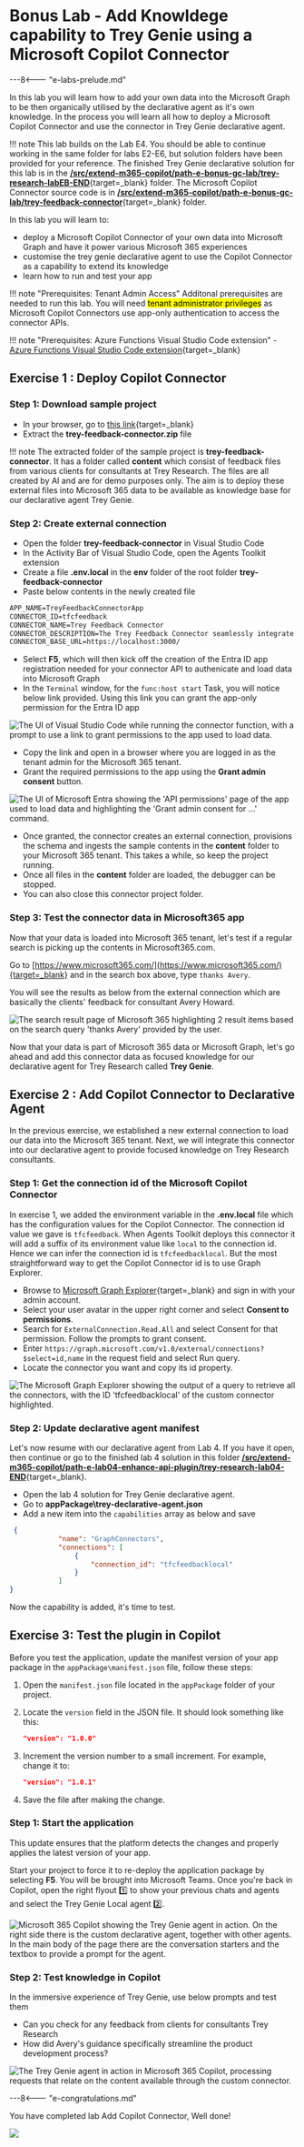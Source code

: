 # Bonus Lab - Add Knowldege capability to Trey Genie using a Microsoft Copilot Connector

---8<--- "e-labs-prelude.md"

In this lab you will learn how to add your own data into the Microsoft Graph to be then organically utilised by the declarative agent as it's own knowledge.  In the process you will learn all how to deploy a Microsoft Copilot Connector and use the connector in Trey Genie declarative agent. 

!!! note
    This lab builds on the Lab E4. You should be able to continue working in the same folder for labs E2-E6, but solution folders have been provided for your reference.
    The finished Trey Genie declarative solution for this lab is in the [**/src/extend-m365-copilot/path-e-bonus-gc-lab/trey-research-labEB-END**](https://github.com/microsoft/copilot-camp/tree/main/src/extend-m365-copilot/path-e-bonus-gc-lab/trey-research-labEB-END){target=_blank} folder.
    The Microsoft Copilot Connector source code is in [**/src/extend-m365-copilot/path-e-bonus-gc-lab/trey-feedback-connector**](https://github.com/microsoft/copilot-camp/tree/main/src/extend-m365-copilot/path-e-bonus-gc-lab/trey-feedback-connector){target=_blank} folder.


In this lab you will learn to:

- deploy a Microsoft Copilot Connector of your own data into Microsoft Graph and have it power various Microsoft 365 experiences
- customise the trey genie declarative agent to use the Copilot Connector as a capability to extend its knowledge
- learn how to run and test your app 

!!! note "Prerequisites: Tenant Admin Access"
    Additonal prerequisites are needed to run this lab. You will need <mark>tenant administrator privileges</mark> as Microsoft Copilot Connectors use app-only authentication to access the connector APIs.

!!! note "Prerequisites: Azure Functions Visual Studio Code extension"
    - [Azure Functions Visual Studio Code extension](https://marketplace.visualstudio.com/items?itemName=ms-azuretools.vscode-azurefunctions){target=_blank}

## Exercise 1 : Deploy Copilot Connector

### Step 1: Download sample project

- In your browser, go to [this link](https://download-directory.github.io?url=https://github.com/microsoft/copilot-camp/tree/main/src/extend-m365-copilot/path-e-bonus-gc-lab/trey-feedback-connector&filename=trey-feedback-connector){target=_blank}
- Extract the **trey-feedback-connector.zip** file

!!! note
    The extracted folder of the sample project is **trey-feedback-connector**. It has a folder called **content** which consist of feedback files from various clients for consultants at Trey Research. The files are all created by AI and are for demo purposes only. 
    The aim is to deploy these external files into Microsoft 365 data to be available as knowledge base for our declarative agent Trey Genie. 

<cc-end-step lab="eb" exercise="1" step="1" />

### Step 2: Create external connection

- Open the folder **trey-feedback-connector** in Visual Studio Code
- In the Activity Bar of Visual Studio Code, open the Agents Toolkit extension
- Create a file **.env.local** in the **env** folder of the root folder **trey-feedback-connector**
- Paste below contents in the newly created file

```txt
APP_NAME=TreyFeedbackConnectorApp
CONNECTOR_ID=tfcfeedback
CONNECTOR_NAME=Trey Feedback Connector
CONNECTOR_DESCRIPTION=The Trey Feedback Connector seamlessly integrate feedback data from various clients about consultants in Trey Research.
CONNECTOR_BASE_URL=https://localhost:3000/

```
- Select **F5**, which will then kick off the creation of the Entra ID app registration needed for your connector API to authenicate and load data into Microsoft Graph 
- In the `Terminal` window, for the `func:host start` Task, you will notice below link provided. Using this link you can grant the app-only permission for the Entra ID app

![The UI of Visual Studio Code while running the connector function, with a prompt to use a link to grant permissions to the app used to load data.](../../assets/images/extend-m365-copilot-GC/entra-link.png)

- Copy the link and open in a browser where you are logged in as the tenant admin for the Microsoft 365 tenant. 
- Grant the required permissions to the app using the **Grant admin consent** button.

![The UI of Microsoft Entra showing the 'API permissions' page of the app used to load data and highlighting the 'Grant admin consent for ...' command.](../../assets/images/extend-m365-copilot-GC/consent.png)

- Once granted, the connector creates an external connection, provisions the schema and ingests the sample contents in the **content** folder to your Microsoft 365 tenant. This takes a while, so keep the project running. 
- Once all files in the **content** folder are loaded, the debugger can be stopped. 
- You can also close this connector project folder.

<cc-end-step lab="eb" exercise="1" step="2" />

### Step 3: Test the connector data in Microsoft365 app

Now that your data is loaded into Microsoft 365 tenant, let's test if a regular search is picking up the contents in Microsoft365.com.

Go to [https://www.microsoft365.com/](https://www.microsoft365.com/){target=_blank} and in the search box above, type `thanks Avery`.

You will see the results as below from the external connection which are basically the clients' feedback for consultant Avery Howard.

![The search result page of Microsoft 365 highlighting 2 result items based on the search query 'thanks Avery' provided by the user.](../../assets/images/extend-m365-copilot-GC/search-m365.png)

Now that your data is part of Microsoft 365 data or Microsoft Graph, let's go ahead and add this connector data as focused knowledge for our declarative agent for Trey Research called **Trey Genie**.

<cc-end-step lab="eb" exercise="1" step="3" />

## Exercise 2 : Add Copilot Connector to Declarative Agent

In the previous exercise, we established a new external connection to load our data into the Microsoft 365 tenant. Next, we will integrate this connector into our declarative agent to provide focused knowledge on Trey Research consultants.

### Step 1: Get the connection id of the Microsoft Copilot Connector

In exercise 1, we added the environment variable in the **.env.local** file which has the configuration values for the Copilot Connector. 
The connection id value we gave is `tfcfeedback`. When Agents Toolkit deploys this connector it will add a suffix of its environment value like `local` to the connection id. Hence we can infer the connection id is `tfcfeedbacklocal`.
But the most straightforward way to get the Copilot Connector id is to use Graph Explorer.

- Browse to [Microsoft Graph Explorer](https://aka.ms/ge){target=_blank} and sign in with your admin account.
- Select your user avatar in the upper right corner and select **Consent to permissions**.
- Search for `ExternalConnection.Read.All` and select Consent for that permission. Follow the prompts to grant consent.
- Enter `https://graph.microsoft.com/v1.0/external/connections?$select=id,name` in the request field and select Run query.
- Locate the connector you want and copy its id property.

![The Microsoft Graph Explorer showing the output of a query to retrieve all the connectors, with the ID 'tfcfeedbacklocal' of the custom connector highlighted.](../../assets/images/extend-m365-copilot-GC/graph-connector-id.png)


<cc-end-step lab="eb" exercise="2" step="1" />

### Step 2: Update declarative agent manifest

Let's now resume with our declarative agent from Lab 4. If you have it open, then continue or go to the finished lab 4 solution in this folder [**/src/extend-m365-copilot/path-e-lab04-enhance-api-plugin/trey-research-lab04-END**](https://github.com/microsoft/copilot-camp/tree/main/src/extend-m365-copilot/path-e-lab04-enhance-api-plugin/trey-research-lab04-END){target=_blank}.

- Open the lab 4 solution for Trey Genie declarative agent.
- Go to **appPackage\trey-declarative-agent.json**
- Add a new item into the `capabilities` array as below and save

```JSON
 {
            "name": "GraphConnectors",
            "connections": [
                {
                    "connection_id": "tfcfeedbacklocal"
                }
            ]
}
```
Now the capability is added, it's time to test.

<cc-end-step lab="eb" exercise="2" step="2" />

## Exercise 3: Test the plugin in Copilot

Before you test the application, update the manifest version of your app package in the `appPackage\manifest.json` file, follow these steps:

1. Open the `manifest.json` file located in the `appPackage` folder of your project.

2. Locate the `version` field in the JSON file. It should look something like this:  
   ```json
   "version": "1.0.0"
   ```

3. Increment the version number to a small increment. For example, change it to:  
   ```json
   "version": "1.0.1"
   ```

4. Save the file after making the change.

### Step 1: Start the application

This update ensures that the platform detects the changes and properly applies the latest version of your app.

Start your project to force it to re-deploy the application package by selecting **F5**.
You will be brought into Microsoft Teams. Once you're back in Copilot, open the right flyout 1️⃣ to show your previous chats and agents and select the Trey Genie Local agent 2️⃣.

![Microsoft 365 Copilot showing the Trey Genie agent in action. On the right side there is the custom declarative agent, together with other agents. In the main body of the page there are the conversation starters and the textbox to provide a prompt for the agent.](../../assets/images/extend-m365-copilot-05/run-declarative-copilot-01.png)

<cc-end-step lab="eb" exercise="3" step="1" />

### Step 2: Test knowledge in Copilot

In the immersive experience of Trey Genie, use below prompts and test them

- Can you check for any feedback from clients for consultants Trey Research
- How did Avery's guidance specifically streamline the product development process?

![The Trey Genie agent in action in Microsoft 365 Copilot, processing requests that relate on the content available through the custom connector.](../../assets/images/extend-m365-copilot-GC/GC-Trey-Feedback.gif)

<cc-end-step lab="eb" exercise="3" step="2" />


---8<--- "e-congratulations.md"

You have completed lab Add Copilot Connector, Well done!

<cc-award path="Extend" />

<img src="https://m365-visitor-stats.azurewebsites.net/copilot-camp/extend-m365-copilot/EB-add-graphconnector" />
